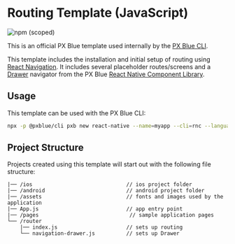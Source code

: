 # Routing Template (JavaScript)

![npm (scoped)](https://img.shields.io/npm/v/@pxblue/react-native-template-routing?color=%23007bc1&label=%40pxblue%2Freact-native-template-routing)

This is an official PX Blue template used internally by the [PX Blue CLI](https://www.npmjs.com/package/@pxblue/cli).

This template includes the installation and initial setup of routing using [React Navigation](https://reactnavigation.org/). It includes several placeholder routes/screens and a [Drawer](https://pxblue-components.github.io/react-native/?path=/info/components-documentation--drawer) navigator from the PX Blue [React Native Component Library](https://www.npmjs.com/package/@pxblue/react-native-components).

## Usage
This template can be used with the PX Blue CLI:
```sh
npx -p @pxblue/cli pxb new react-native --name=myapp --cli=rnc --language=js --template=routing
```

## Project Structure
Projects created using this template will start out with the following file structure:

```
|── /ios                              // ios project folder
|── /android                          // android project folder
|── /assets                           // fonts and images used by the application
|── App.js                            // app entry point
|── /pages                             // sample application pages
└── /router                             
    |── index.js                      // sets up routing
    └── navigation-drawer.js          // sets up Drawer
```